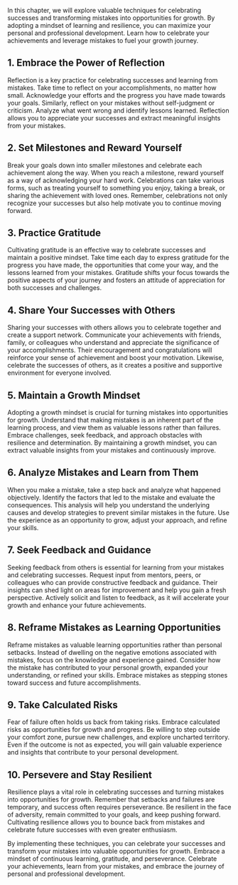 
In this chapter, we will explore valuable techniques for celebrating successes and transforming mistakes into opportunities for growth. By adopting a mindset of learning and resilience, you can maximize your personal and professional development. Learn how to celebrate your achievements and leverage mistakes to fuel your growth journey.

**1. Embrace the Power of Reflection**
--------------------------------------

Reflection is a key practice for celebrating successes and learning from mistakes. Take time to reflect on your accomplishments, no matter how small. Acknowledge your efforts and the progress you have made towards your goals. Similarly, reflect on your mistakes without self-judgment or criticism. Analyze what went wrong and identify lessons learned. Reflection allows you to appreciate your successes and extract meaningful insights from your mistakes.

**2. Set Milestones and Reward Yourself**
-----------------------------------------

Break your goals down into smaller milestones and celebrate each achievement along the way. When you reach a milestone, reward yourself as a way of acknowledging your hard work. Celebrations can take various forms, such as treating yourself to something you enjoy, taking a break, or sharing the achievement with loved ones. Remember, celebrations not only recognize your successes but also help motivate you to continue moving forward.

**3. Practice Gratitude**
-------------------------

Cultivating gratitude is an effective way to celebrate successes and maintain a positive mindset. Take time each day to express gratitude for the progress you have made, the opportunities that come your way, and the lessons learned from your mistakes. Gratitude shifts your focus towards the positive aspects of your journey and fosters an attitude of appreciation for both successes and challenges.

**4. Share Your Successes with Others**
---------------------------------------

Sharing your successes with others allows you to celebrate together and create a support network. Communicate your achievements with friends, family, or colleagues who understand and appreciate the significance of your accomplishments. Their encouragement and congratulations will reinforce your sense of achievement and boost your motivation. Likewise, celebrate the successes of others, as it creates a positive and supportive environment for everyone involved.

**5. Maintain a Growth Mindset**
--------------------------------

Adopting a growth mindset is crucial for turning mistakes into opportunities for growth. Understand that making mistakes is an inherent part of the learning process, and view them as valuable lessons rather than failures. Embrace challenges, seek feedback, and approach obstacles with resilience and determination. By maintaining a growth mindset, you can extract valuable insights from your mistakes and continuously improve.

**6. Analyze Mistakes and Learn from Them**
-------------------------------------------

When you make a mistake, take a step back and analyze what happened objectively. Identify the factors that led to the mistake and evaluate the consequences. This analysis will help you understand the underlying causes and develop strategies to prevent similar mistakes in the future. Use the experience as an opportunity to grow, adjust your approach, and refine your skills.

**7. Seek Feedback and Guidance**
---------------------------------

Seeking feedback from others is essential for learning from your mistakes and celebrating successes. Request input from mentors, peers, or colleagues who can provide constructive feedback and guidance. Their insights can shed light on areas for improvement and help you gain a fresh perspective. Actively solicit and listen to feedback, as it will accelerate your growth and enhance your future achievements.

**8. Reframe Mistakes as Learning Opportunities**
-------------------------------------------------

Reframe mistakes as valuable learning opportunities rather than personal setbacks. Instead of dwelling on the negative emotions associated with mistakes, focus on the knowledge and experience gained. Consider how the mistake has contributed to your personal growth, expanded your understanding, or refined your skills. Embrace mistakes as stepping stones toward success and future accomplishments.

**9. Take Calculated Risks**
----------------------------

Fear of failure often holds us back from taking risks. Embrace calculated risks as opportunities for growth and progress. Be willing to step outside your comfort zone, pursue new challenges, and explore uncharted territory. Even if the outcome is not as expected, you will gain valuable experience and insights that contribute to your personal development.

**10. Persevere and Stay Resilient**
------------------------------------

Resilience plays a vital role in celebrating successes and turning mistakes into opportunities for growth. Remember that setbacks and failures are temporary, and success often requires perseverance. Be resilient in the face of adversity, remain committed to your goals, and keep pushing forward. Cultivating resilience allows you to bounce back from mistakes and celebrate future successes with even greater enthusiasm.

By implementing these techniques, you can celebrate your successes and transform your mistakes into valuable opportunities for growth. Embrace a mindset of continuous learning, gratitude, and perseverance. Celebrate your achievements, learn from your mistakes, and embrace the journey of personal and professional development.

